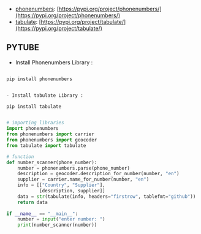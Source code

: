 
- [phonenumbers](#phonenumbers): [https://pypi.org/project/phonenumbers/](https://pypi.org/project/phonenumbers/)
- [tabulate](#tabulate): [https://pypi.org/project/tabulate/](https://pypi.org/project/tabulate/)


## PYTUBE 
- Install Phonenumbers Library :
```py

pip install phonenumbers

```

```py

- Install tabulate Library :

pip install tabulate

```

```py

# importing libraries
import phonenumbers
from phonenumbers import carrier
from phonenumbers import geocoder
from tabulate import tabulate

# function
def number_scanner(phone_number):
    number = phonenumbers.parse(phone_number)
    description = geocoder.description_for_number(number, "en")
    supplier = carrier.name_for_number(number, "en")
    info = [["Country", "Supplier"],
            [description, supplier]]
    data = str(tabulate(info, headers="firstrow", tablefmt="github"))
    return data
    
if __name__ == "__main__":
    number = input("enter number: ")
    print(number_scanner(number))

```
